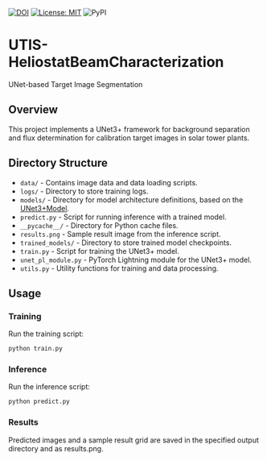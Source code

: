 [![DOI](https://img.shields.io/badge/DOI-10.1016/j.solener.2024.112811-brightgreen)](https://doi.org/10.1016/j.solener.2024.112811)
[![License: MIT](https://img.shields.io/badge/License-MIT-blue.svg)](https://opensource.org/licenses/MIT)
![PyPI](https://img.shields.io/pypi/v/propulate)

# UTIS-HeliostatBeamCharacterization
UNet-based Target Image Segmentation

## Overview

This project implements a UNet3+ framework for background separation and flux determination for calibration target images in solar tower plants.

## Directory Structure

- `data/` - Contains image data and data loading scripts.
- `logs/` - Directory to store training logs.
- `models/` - Directory for model architecture definitions, based on the [UNet3+Model]([URL](https://github.com/Owais-Ansari/Unet3plus)).
- `predict.py` - Script for running inference with a trained model.
- `__pycache__/` - Directory for Python cache files.
- `results.png` - Sample result image from the inference script.
- `trained_models/` - Directory to store trained model checkpoints.
- `train.py` - Script for training the UNet3+ model.
- `unet_pl_module.py` - PyTorch Lightning module for the UNet3+ model.
- `utils.py` - Utility functions for training and data processing.

## Usage

### Training

Run the training script:

```sh
python train.py
```

### Inference

Run the inference script:

```sh
python predict.py
```

### Results

Predicted images and a sample result grid are saved in the specified output directory and as results.png.

